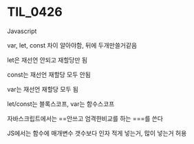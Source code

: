 # TIL_0426

Javascript



var, let, const 차이 알아야함, 뒤에 두개만쓸거같음



let은 재선언 안되고 재할당만 됨

const는 재선언 재할당 모두 안됨

var는 재선언 재할당 모두 됨

let/const는 블록스코프, var는 함수스코프



자바스크립트에서는 ==안쓰고 엄격한비교를 하는 ===를 쓴다



JS에서는 함수에 매개변수 갯수보다 인자 적게 넣는거, 많이 넣는거 허용